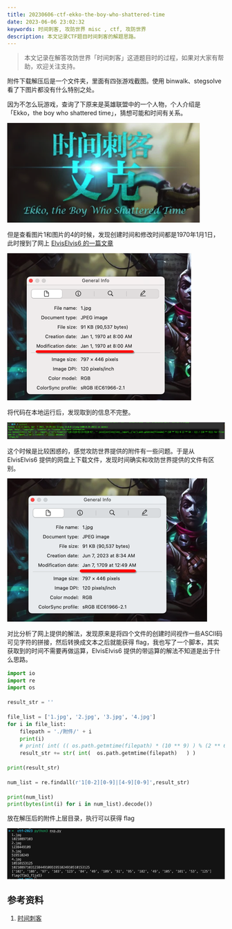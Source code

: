 ```yaml
---
title: 20230606-ctf-ekko-the-boy-who-shattered-time
date: 2023-06-06 23:02:32
keywords: 时间刺客, 攻防世界 misc , ctf, 攻防世界
description: 本文记录CTF题目时间刺客的解题思路。
---
```


> 本文记录在解答攻防世界「时间刺客」这道题目时的过程，如果对大家有帮助，欢迎关注支持。

附件下载解压后是一个文件夹，里面有四张游戏截图。使用 binwalk、stegsolve 看了下图片都没有什么特别之处。

因为不怎么玩游戏，查询了下原来是英雄联盟中的一个人物，个人介绍是「Ekko，the boy who shattered time」，猜想可能和时间有关系。

![image-20230607080034383](20230606-ctf-ekko-the-boy-who-shattered-time/image-20230607080034383.png)

但是查看图片1和图片的4的时候，发现创建时间和修改时间都是1970年1月1日，此时搜到了网上 [ElvisElvis6 的一篇文章](https://blog.csdn.net/qq_53229503/article/details/128817670) 

![image-20230607081924926](20230606-ctf-ekko-the-boy-who-shattered-time/image-20230607081924926.png)

将代码在本地运行后，发现取到的信息不完整。

![image-20230607082906068](20230606-ctf-ekko-the-boy-who-shattered-time/image-20230607082906068.png)

这个时候是比较困惑的，感觉攻防世界提供的附件有一些问题。于是从 ElvisElvis6 提供的网盘上下载文件，发现时间确实和攻防世界提供的文件有区别。

![image-20230607083517591](20230606-ctf-ekko-the-boy-who-shattered-time/image-20230607083517591.png)

对比分析了网上提供的解法，发现原来是将四个文件的创建时间视作一些ASCII码可见字符的拼接，然后转换成文本之后就能获得 flag，我也写了一个脚本，其实获取到的时间不需要再做运算，ElvisElvis6 提供的带运算的解法不知道是出于什么思路。

```python
import io
import re
import os

result_str = ''

file_list = ['1.jpg', '2.jpg', '3.jpg', '4.jpg']
for i in file_list:
    filepath = './附件/' + i
    print(i)
    # print( int( (( os.path.getmtime(filepath) * (10 ** 9) ) % (2 ** 64 - 1) ) / (10 ** 9)) )
    result_str += str( int(  os.path.getmtime(filepath)   ) ) 

print(result_str)

num_list = re.findall(r'1[0-2][0-9]|[4-9][0-9]',result_str)

print(num_list)
print(bytes(int(i) for i in num_list).decode())
```

放在解压后的附件上层目录，执行可以获得 flag

![image-20230607080434232](20230606-ctf-ekko-the-boy-who-shattered-time/image-20230607080434232.png)

## 参考资料

1. [时间刺客](https://blog.csdn.net/qq_53229503/article/details/128817670)
